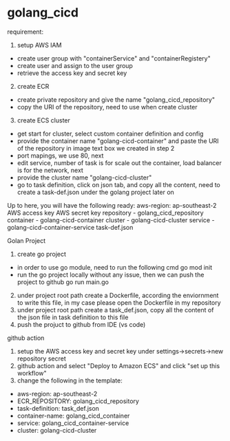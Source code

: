 # golang_cicd

requirement:
1. setup AWS IAM
  - create user group with "containerService" and "containerRegistery"
  - create user and assign to the user group
  - retrieve the access key and secret key
2. create ECR
  - create private repository and give the name "golang_cicd_repository"
  - copy the URI of the repository, need to use when create cluster
3. create ECS cluster
  - get start for cluster, select custom container definition and config
  - provide the container name "golang-cicd-container" and paste the URI of the repository in image text box we created in step 2
  - port mapings, we use 80, next
  - edit service, number of task is for scale out the container, load balancer is for the network, next
  - provide the cluster name "golang-cicd-cluster"
  - go to task definition, click on json tab, and copy all the content, need to create a task-def.json under the golang project later on
  
Up to here, you will have the following ready:
aws-region: ap-southeast-2
AWS access key
AWS secret key
repository - golang_cicd_repository
container - golang-cicd-container
cluster - golang-cicd-cluster
service - golang-cicd-container-service
task-def.json
  
Golan Project
1. create go project
  - in order to use go module, need to run the following cmd
  go mod init
  - run the go project locally without any issue, then we can push the project to github
  go run main.go
2. under project root path create a Dockerfile, according the enviornment to write this file, in my case please open the Dockerfile in my repository
3. under project root path create a task_def.json, copy all the content of the json file in task definition to this file
4. push the projuct to github from IDE (vs code)

github action
1. setup the AWS access key and secret key under settings->secrets->new repository secret
2. github action and select "Deploy to Amazon ECS" and click "set up this workflow"
3. change the following in the template:
  - aws-region: ap-southeast-2
  - ECR_REPOSITORY: golang_cicd_repository
  - task-definition: task_def.json
  - container-name: golang_cicd_container
  - service: golang_cicd_container-service
  - cluster: golang-cicd-cluster

